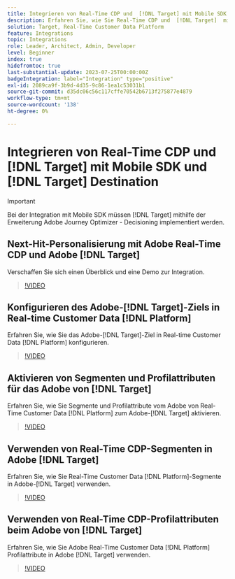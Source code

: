 ```yaml
---
title: Integrieren von Real-Time CDP und  [!DNL Target] mit Mobile SDK und  [!DNL Target] Destination
description: Erfahren Sie, wie Sie Real-Time CDP und  [!DNL Target]  mit Mobile SDK und  [!DNL Target]  integrieren.
solution: Target, Real-Time Customer Data Platform
feature: Integrations
topic: Integrations
role: Leader, Architect, Admin, Developer
level: Beginner
index: true
hidefromtoc: true
last-substantial-update: 2023-07-25T00:00:00Z
badgeIntegration: label="Integration" type="positive"
exl-id: 2089ca9f-3b9d-4d35-9c86-1ea1c53031b1
source-git-commit: d35dc06c56c117cffe70542b6713f275877e4879
workflow-type: tm+mt
source-wordcount: '138'
ht-degree: 0%

---
```


# Integrieren von Real-Time CDP und [!DNL Target] mit Mobile SDK und [!DNL Target] Destination

>[!IMPORTANT]
>
>Bei der Integration mit Mobile SDK müssen [!DNL Target] mithilfe der Erweiterung Adobe Journey Optimizer - Decisioning implementiert werden.

## Next-Hit-Personalisierung mit Adobe Real-Time CDP und Adobe [!DNL Target]

Verschaffen Sie sich einen Überblick und eine Demo zur Integration.

>[!VIDEO](https://video.tv.adobe.com/v/340091?quality=12&learn=on)


## Konfigurieren des Adobe-[!DNL Target]-Ziels in Real-time Customer Data [!DNL Platform]

Erfahren Sie, wie Sie das Adobe-[!DNL Target]-Ziel in Real-time Customer Data [!DNL Platform] konfigurieren.

>[!VIDEO](https://video.tv.adobe.com/v/3418799/?learn=on)

## Aktivieren von Segmenten und Profilattributen für das Adobe von [!DNL Target]

Erfahren Sie, wie Sie Segmente und Profilattribute vom Adobe von Real-Time Customer Data [!DNL Platform] zum Adobe-[!DNL Target] aktivieren.

>[!VIDEO](https://video.tv.adobe.com/v/3419036/?learn=on)

## Verwenden von Real-Time CDP-Segmenten in Adobe [!DNL Target]

Erfahren Sie, wie Sie Real-Time Customer Data [!DNL Platform]-Segmente in Adobe-[!DNL Target] verwenden.

>[!VIDEO](https://video.tv.adobe.com/v/3419149/?learn=on)

## Verwenden von Real-Time CDP-Profilattributen beim Adobe von [!DNL Target]

Erfahren Sie, wie Sie Adobe Real-Time Customer Data [!DNL Platform] Profilattribute in Adobe [!DNL Target] verwenden.

>[!VIDEO](https://video.tv.adobe.com/v/3419318/?learn=on)
